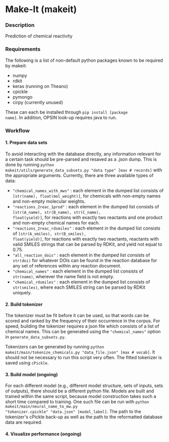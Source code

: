 # Make-It (makeit)
### Description
Prediction of chemical reactivity

### Requirements
The following is a list of non-default python packages known to be required by makeit:
- numpy
- rdkit
- keras (running on Theano)
- cpickle
- pymongo
- cirpy (currently unused)

These can each be installed through
<code>pip install [package name]</code>. In addition, OPSIN look-up requires java to run.

### Workflow
#### 1. Prepare data sets
To avoid interacting with the database directly, any information relevant for a certain task should be pre-parsed and resaved as a .json dump. This is done by running <code>python makeit/utils/generate_data_subsets.py "data type" [max # records]</code> with the appropriate arguments. Currently, there are three available types of data:

- <code>"chemical_names_with_mws"</code> : each element in the dumped list consists of <code>[str(name), float(mol_weight)]</code>, for chemicals with non-empty names and non-empty molecular weights.
- <code>"reactions_2reac_1prod"</code> : each element in the dumped list consists of <code>[str(A_name), str(B_name), str(C_name), float(yield)]</code>, for reactions with exactly two reactants and one product and non-empty chemical names for each.
- <code>"reactions_2reac_rdsmiles"</code> : each element in the dumped list consists of <code>[str(A_smiles), str(B_smiles), float(yield)]</code>, for reactions with exactly two reactants, reactants with valid SMILES strings that can be parsed by RDKit, and yield not equal to 0.75.
- <code>"all_reaction_dois"</code> : each element in the dumped list consists of <code>str(doi)</code> for whatever DOIs can be found in the reaction database for any set of references within any reaction document.
- <code>"chemical_names"</code> : each element in the dumped list consists of <code>str(name)</code>, wherever the name field is not empty.
- <code>"chemical_rdsmiles"</code> : each element in the dumped list consists of <code>str(smiles)</code>, where each SMILES string can be parsed by RDKit uniquely.

#### 2. Build tokenizer
The tokenizer must be fit before it can be used, so that words can be scored and ranked by the frequency of their occurrence in the corpus. For speed, building the tokenizer requires a json file which consists of a list of chemical names. This can be generated using the <code>"chemical_names"</code> option in <code>generate_data_subsets.py</code>. 

Tokenizers can be generated by running <code>python makeit/main/tokenize_chemicals.py "data_file.json" [max # vocab]</code>. It should not be necessary to run this script very often. The fitted tokenizer is saved using <code>cPickle</code>.

#### 3. Build model (ongoing)
For each different model (e.g., different model structure, sets of inputs, sets of outputs), there should be a different python file. Models are built and trained within the same script, because model construction takes such a short time compared to training. One such file can be run with <code>python makeit/main/neural_name_to_mw.py "tokenizer.cpickle" "data.json" [model_label]</code>. The path to the tokenizer's cPickle back-up as well as the path to the reformatted database data are required.

#### 4. Visualize performance (ongoing)
